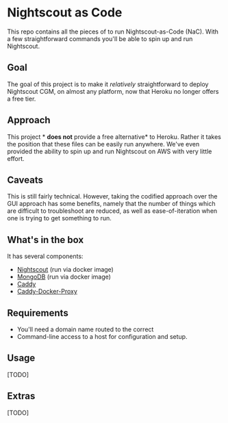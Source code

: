 # Nightscout as Code 

This repo contains all the pieces of to run Nightscout-as-Code (NaC). With a few straightforward commands you'll be able to spin up and run Nightscout.

## Goal

The goal of this project is to make it *relatively* straightforward to deploy Nightscout CGM, on almost any platform, now that Heroku no longer offers a free tier.
## Approach

This project * **does not** provide a free alternative* to Heroku. Rather it takes the position that these files can be easily run anywhere. We've even provided the ability to spin up and run Nightscout on AWS with very little effort.

## Caveats

This is still fairly technical. However, taking the codified approach over the GUI approach has some benefits, namely that the number of things which are difficult to troubleshoot are reduced, as well as ease-of-iteration when one is trying to get something to run.

## What's in the box

It has several components:

- [Nightscout]() (run via docker image)
- [MongoDB]() (run via docker image)
- [Caddy](https://github.com/caddyserver/caddy)
- [Caddy-Docker-Proxy](https://github.com/lucaslorentz/caddy-docker-proxy)

## Requirements

- You'll need a domain name routed to the correct
- Command-line access to a host for configuration and setup.

## Usage

[TODO]

## Extras

[TODO]
